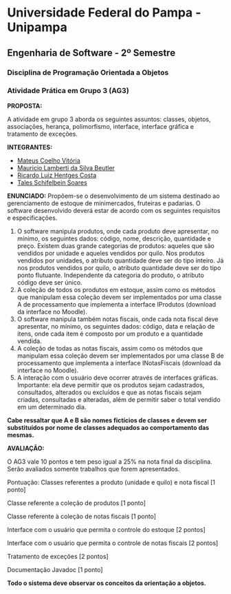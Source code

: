 # Universidade Federal do Pampa - Unipampa
## Engenharia de Software - 2º Semestre

### Disciplina de Programação Orientada a Objetos
### Atividade Prática em Grupo 3 (AG3) 

**PROPOSTA:**

A atividade em grupo 3 aborda os seguintes assuntos: classes, objetos, associações, herança,
polimorfismo, interface, interface gráfica e tratamento de exceções.

**INTEGRANTES:**
* [Mateus Coelho Vitória](https://github.com/M4t3usC0)
* [Mauricio Lamberti da Silva Beutler](https://github.com/Beutler28)  
* [Ricardo Luiz Hentges Costa](https://github.com/ricardolhc)
* [Tales Schifelbein Soares](https://github.com/talessoares) 


**ENUNCIADO:**
Propõem-se o desenvolvimento de um sistema destinado ao gerenciamento de estoque de
minimercados, fruteiras e padarias. O software desenvolvido deverá estar de acordo com os
seguintes requisitos e especificações.
1. O software manipula produtos, onde cada produto deve apresentar, no mínimo, os seguintes
dados: código, nome, descrição, quantidade e preço. Existem duas grande categorias de
produtos: aqueles que são vendidos por unidade e aqueles vendidos por quilo. Nos
produtos vendidos por unidades, o atributo quantidade deve ser do tipo inteiro. Já nos
produtos vendidos por quilo, o atributo quantidade deve ser do tipo ponto flutuante.
Independente da categoria do produto, o atributo código deve ser único.
2. A coleção de todos os produtos em estoque, assim como os métodos que manipulam essa
coleção devem ser implementados por uma classe A de processamento que implementa a
interface IProdutos (download da interface no Moodle).
3. O software manipula também notas fiscais, onde cada nota fiscal deve apresentar, no
mínimo, os seguintes dados: código, data e relação de itens, onde cada item é composto
por um produto e a quantidade vendida.
4. A coleção de todas as notas fiscais, assim como os métodos que manipulam essa coleção
devem ser implementados por uma classe B de processamento que implementa a interface
INotasFiscais (download da interface no Moodle).
5. A interação com o usuário deve ocorrer através de interfaces gráficas. Importante: ela deve
permitir que os produtos sejam cadastrados, consultados, alterados ou excluídos e que as
notas fiscais sejam criadas, consultadas e alteradas, além de permitir saber o total vendido
em um determinado dia.

<b>Cabe ressaltar que A e B são nomes fictícios de classes e devem ser substituídos por
nome de classes adequados ao comportamento das mesmas.</b>

<b>AVALIAÇÃO:</b>

O AG3 vale 10 pontos e tem peso igual a 25% na nota final da disciplina. Serão avaliados
somente trabalhos que forem apresentados.

Pontuação:
Classes referentes a produto (unidade e quilo) e nota fiscal [1 ponto]

Classe referente a coleção de produtos [1 ponto]

Classe referente à coleção de notas fiscais [1 ponto]

Interface com o usuário que permita o controle do estoque [2 pontos]

Interface com o usuário que permita o controle de notas fiscais [2 pontos]

Tratamento de exceções [2 pontos]

Documentação Javadoc [1 ponto]

<b>Todo o sistema deve observar os conceitos da orientação a objetos.</b>